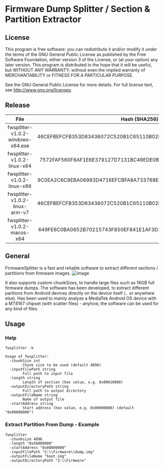 # Firmware Dump Splitter / Section & Partition Extractor
## License
This program is free software: you can redistribute it and/or modify it under the terms of the GNU General Public License as published by the Free Software Foundation, either version 3 of the License, or (at your option) any later version.
This program is distributed in the hope that it will be useful, but WITHOUT ANY WARRANTY; without even the implied warranty of MERCHANTABILITY or FITNESS FOR A PARTICULAR PURPOSE.

See the GNU General Public License for more details.
For full license text, see http://www.gnu.org/licenses.

## Release
| File        | Hash (SHA256) | Platform  |
|:-----:|:-----:|:-----:|
| fwsplitter-v1.0.2-windows-x64.exe      | 46CEFBEFCFB353D83436072C520B1C65110B02B1A8AFED4C4D9AE1360707BBD4 | Windows x64 |
| fwsplitter-v1.0.2-linux-x64      | 7572FAF560F6AF1E6E379127D7131BC49EDE0B58EEF1208E7FA56147C86E8E5B | Linux x64 |
| fwsplitter-v1.0.2-linux-x86      | 9C0EA2C6C9EBA06983D4716EFCBFA8A733768E726C85D56DE22E3E2945C00075 | Linux x86 |
| fwsplitter-v1.0.2-linux-arm-v7      | 46CEFBEFCFB353D83436072C520B1C65110B02B1A8AFED4C4D9AE1360707BBD4 | Linux armv7 |
| fwsplitter-v1.0.2-macos-x64      | 649FE6C0BA0652B70215743F850EF841E1AF3D11CB852A23C5F377F8387577BA | MacOS x64 |

## General
FirmwareSplitter is a fast and reliable software to extract different sections / partitions from firmware images.
![image](https://user-images.githubusercontent.com/60022287/163734878-9a0011c3-a1fa-4262-9b84-e810ff164e63.png)

It also supports custom chunkSizes, to handle large files such as 16GB full firmware dumps.
The software has been developed, to extract different paritions from Android devices directly on the device itself (.. or anywhere else). 
Has been used to mainly analyze a MediaTek Android OS device with a MT8167 chipset (with scatter files) - anyhow, the software can be used for any kind of files.

## Usage
### Help
```
fwsplitter -h

Usage of fwsplitter:
  -chunkSize int
        Chunk size to be used (default 4096)
  -inputFilePath string
        Full path to input file
  -length string
        Length of section (hex value, e.g. 0x00010000)
  -outputDirectoryPath string
        Full path to output directory
  -outputFileName string
        Name of output file
  -startAddress string
        Start address (hex value, e.g. 0x00000000) (default "0x00000000")
```

### Extract Partition From Dump - Example
```
fwsplitter 
  -chunksize 4096 
  -length "0x56000000" 
  -startAddress "0x08000000" 
  -inputFilePath "Z:\\Firmware\\dump.img" 
  -outputFileName "boot.img" 
  -outputDirectoryPath "Z:\\Firmware"
```
